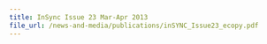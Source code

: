 ```yaml
---
title: InSync Issue 23 Mar-Apr 2013
file_url: /news-and-media/publications/inSYNC_Issue23_ecopy.pdf
---
```

